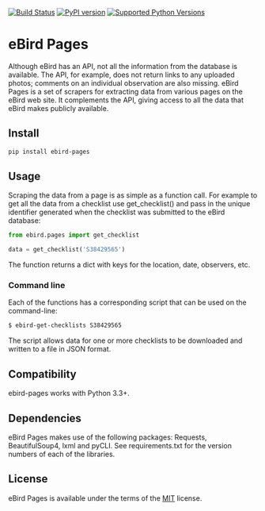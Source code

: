 [![Build Status](https://travis-ci.org/ProjectBabbler/ebird-pages.svg?branch=master)](https://travis-ci.org/ProjectBabbler/ebird-pages)
[![PyPI version](https://badge.fury.io/py/ebird-pages.svg)](https://badge.fury.io/py/ebird-pages)
[![Supported Python Versions](https://img.shields.io/pypi/pyversions/ebird-pages.svg)](https://img.shields.io/pypi/pyversions/ebird-pages)

# eBird Pages

Although eBird has an API, not all the information from the database is 
available. The API, for example, does not return links to any uploaded 
photos; comments on an individual observation are also missing. eBird 
Pages is a set of scrapers for extracting data from various pages on 
the eBird web site. It complements the API, giving access to all the 
data that eBird makes publicly available.

## Install

```sh
pip install ebird-pages
```

## Usage

Scraping the data from a page is as simple as a function call. For example
to get all the data from a checklist use get_checklist() and pass in the unique 
identifier generated when the checklist was submitted to the eBird database:

```python
from ebird.pages import get_checklist

data = get_checklist('S38429565')
```
The function returns a dict with keys for the location, date, observers, etc.

### Command line

Each of the functions has a corresponding script that can be used on the 
command-line:

```sh
$ ebird-get-checklists S38429565
```
The script allows data for one or more checklists to be downloaded and written 
to a file in JSON format.

## Compatibility

ebird-pages works with Python 3.3+. 

## Dependencies

eBird Pages makes use of the following packages: Requests, BeautifulSoup4, lxml and pyCLI.
See requirements.txt for the version numbers of each of the libraries.

## License

eBird Pages is available under the terms of the [MIT](https://opensource.org/licenses/MIT) license.